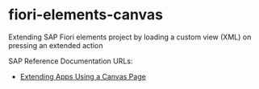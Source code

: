 # fiori-elements-canvas
Extending SAP Fiori elements project by loading a custom view (XML) on pressing an extended action

SAP Reference Documentation URLs:

- [Extending Apps Using a Canvas Page](https://ui5.sap.com/#/topic/82c4b57424804ae2bc7f937c9b403525)
